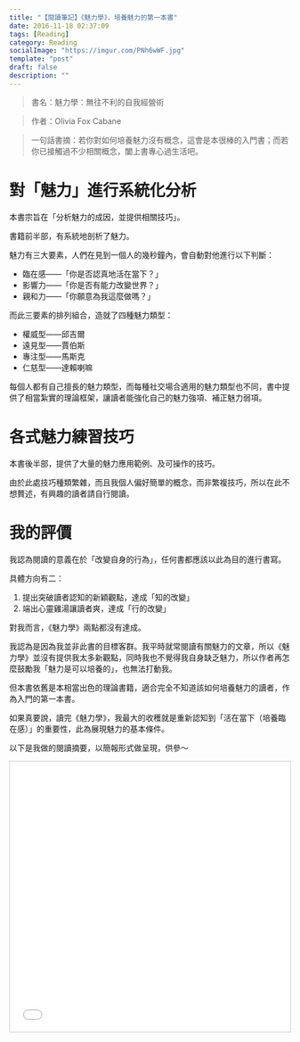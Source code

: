 ```yaml
---
title: "【閱讀筆記】《魅力學》，培養魅力的第一本書"
date: 2016-11-18 02:37:09
tags: [Reading]
category: Reading
socialImage: "https://imgur.com/PNh6wWF.jpg"
template: "post"
draft: false
description: ""
---
```



> 書名：魅力學：無往不利的自我經營術

> 作者：Olivia Fox Cabane

> 一句話書摘：若你對如何培養魅力沒有概念，這會是本很棒的入門書；而若你已接觸過不少相關概念，闔上書專心過生活吧。

# 對「魅力」進行系統化分析

本書宗旨在「分析魅力的成因，並提供相關技巧」。

<!-- more -->

書籍前半部，有系統地剖析了魅力。

魅力有三大要素，人們在見到一個人的幾秒鐘內，會自動對他進行以下判斷：

- 臨在感——「你是否認真地活在當下？」
- 影響力——「你是否有能力改變世界？」
- 親和力——「你願意為我這麼做嗎？」

而此三要素的排列組合，造就了四種魅力類型：

- 權威型——邱吉爾
- 遠見型——賈伯斯
- 專注型——馬斯克
- 仁慈型——達賴喇嘛

每個人都有自己擅長的魅力類型，而每種社交場合適用的魅力類型也不同，書中提供了相當紮實的理論框架，讓讀者能強化自己的魅力強項、補正魅力弱項。

# 各式魅力練習技巧

本書後半部，提供了大量的魅力應用範例、及可操作的技巧。

由於此處技巧種類繁雜，而且我個人偏好簡單的概念，而非繁複技巧，所以在此不想贅述，有興趣的讀者請自行閱讀。

# 我的評價

我認為閱讀的意義在於「改變自身的行為」，任何書都應該以此為目的進行書寫。

具體方向有二：

1. 提出突破讀者認知的新穎觀點，達成「知的改變」
2. 端出心靈雞湯讓讀者爽，達成「行的改變」

對我而言，《魅力學》兩點都沒有達成。

我認為是因為我並非此書的目標客群。我平時就常閱讀有關魅力的文章，所以《魅力學》並沒有提供我太多新觀點，同時我也不覺得我自身缺乏魅力，所以作者再怎麼鼓勵我「魅力是可以培養的」，也無法打動我。

但本書依舊是本相當出色的理論書籍，適合完全不知道該如何培養魅力的讀者，作為入門的第一本書。

如果真要說，讀完《魅力學》，我最大的收穫就是重新認知到「活在當下（培養臨在感）」的重要性，此為展現魅力的基本條件。

以下是我做的閱讀摘要，以簡報形式做呈現，供參～

<iframe src="//www.slideshare.net/slideshow/embed_code/key/50LaTnV0itSAwT" width="100%" height="485" frameborder="0" marginwidth="0" marginheight="0" scrolling="no" style="border:1px solid #CCC; border-width:1px; margin-bottom:5px; max-width: 100%;" allowfullscreen> </iframe> 

